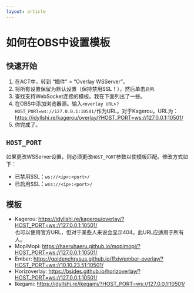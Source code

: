 ```yaml
---
layout: article
---
```


# 如何在OBS中设置模板

## 快速开始

1. 在ACT中，转到 “插件” > “Overlay WSServer”。
2. 将所有设置保留为默认设置（保持禁用SSL！），然后单击`启用`.
3. 查找支持WebSocket连接的模板。我在下面列出了一些。
4. 在OBS中添加浏览器源。输入`<overlay URL>?HOST_PORT=ws://127.0.0.1:10501/`作为URL。对于Kagerou，URL为：https://idyllshi.re/kagerou/overlay/?HOST_PORT=ws://127.0.0.1:10501/
5. 你完成了。

## `HOST_PORT`

如果更改WSServer设置，则必须更改`HOST_PORT`参数以使模板匹配。修改方式如下：
* 已禁用SSL：`ws://<ip>:<port>/`
* 已启用SSL：`wss://<ip>:<port>/`

## 模板

* Kagerou: https://idyllshi.re/kagerou/overlay/?HOST_PORT=ws://127.0.0.1:10501/<br>
  也可以使用官方URL，但对于某些人来说会显示404。此URL应适用于所有人。
* MopiMopi: https://haeruhaeru.github.io/mopimopi/?HOST_PORT=ws://127.0.0.1:10501/
* Ember: https://goldenchrysus.github.io/ffxiv/ember-overlay/?HOST_PORT=ws://10.10.23.51:10501/
* Horizoverlay: https://bsides.github.io/horizoverlay/?HOST_PORT=ws://127.0.0.1:10501/
* Ikegami: https://idyllshi.re/ikegami/?HOST_PORT=ws://127.0.0.1:10501/
